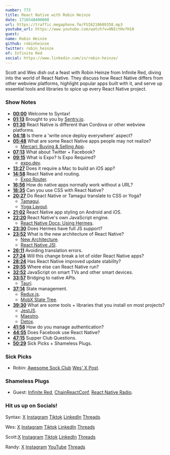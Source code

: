 ```yaml
---
number: 773
title: React Native with Robin Heinze
date: 1716548400000
url: https://traffic.megaphone.fm/FSI6210609358.mp3
youtube_url: https://www.youtube.com/watch?v=0NIctHvfH10
guest: 
name: Robin Heinze
github: robinheinze
twitter: robin_heinze
of: Infinite Red
social: https://www.linkedin.com/in/robin-heinze/
---
```


Scott and Wes dish out a feast with Robin Heinze from Infinite Red, diving into the world of React Native. They discuss how React Native differs from other webview platforms, highlight popular apps built with it, and serve up essential tools and libraries to spice up every React Native project.

### Show Notes

* **[00:00](#t=00:00)** Welcome to Syntax!
* **[01:13](#t=01:13)** Brought to you by [Sentry.io](https://sentry.io/syntax).
* **[01:30](#t=01:30)** React Native is different than Cordova or other webview platforms.
* **[04:18](#t=04:18)** Is there a 'write once deploy everywhere' aspect?
* **[05:48](#t=05:48)** What are some React Native apps people may not realize?
  * [Mercari: Buying & Selling App](https://apps.apple.com/us/app/mercari-buying-selling-app/id896130944).
* **[07:13](#t=07:13)** What about Twitter + Facebook?
* **[09:15](#t=09:15)** What is Expo? Is Expo Required?
  * [expo.dev](https://expo.dev/).
* **[13:27](#t=13:27)** Does it require a Mac to build an iOS app?
* **[14:58](#t=14:58)** React Native and routing.
  * [Expo Router](https://docs.expo.dev/router/introduction/).
* **[16:56](#t=16:56)** How do native apps normally work without a URL?
* **[18:35](#t=18:35)** Can you use CSS with React Native?
* **[20:27](#t=20:27)** Do React Native or Tamagui translate to CSS or Yoga?
  * [Tamagui](https://tamagui.dev/).
  * [Yoga Layout](https://www.yogalayout.dev/).
* **[21:02](#t=21:02)** React Native app styling on Android and iOS.
* **[22:20](#t=22:20)** React Native's own JavaScript engine.
  * [React Native Docs: Using Hermes](https://reactnative.dev/docs/hermes).
* **[23:30](#t=23:30)** Does Hermes have full JS support?
* **[23:52](#t=23:52)** What is the new architecture of React Native?
  * [New Architecture](https://github.com/reactwg/react-native-new-architecture).
  * [React Native JSI](https://blog.logrocket.com/leveraging-react-native-jsi-enhance-speed-performance/).
* **[26:11](#t=26:11)** Avoiding translation errors.
* **[27:24](#t=27:24)** Will this change break a lot of older React Native apps?
* **[28:24](#t=28:24)** Has React Native improved update stability?
* **[29:55](#t=29:55)** Where else can React Native run?
* **[32:52](#t=32:52)** JavaScript on smart TVs and other smart devices.
* **[33:57](#t=33:57)** Bridging to native APIs.
  * [Tauri](https://tauri.app/).
* **[37:14](#t=37:14)** State management.
  * [Redux.js](https://redux.js.org/).
  * [MobX State Tree](https://mobx-state-tree.js.org/intro/welcome).
* **[39:30](#t=39:30)** What are some tools + libraries that you install on most projects?
  * [JestJS](https://jestjs.io/).
  * [Maestro](https://maestro.mobile.dev/platform-support/react-native).
  * [Detox](https://github.com/wix/Detox).
* **[41:58](#t=41:58)** How do you manage authentication?
* **[44:55](#t=44:55)** Does Facebook use React Native?
* **[47:15](#t=47:15)** Supper Club Questions.
* **[50:29](#t=50:29)** Sick Picks + Shameless Plugs.


### Sick Picks

- Robin: [Awesome Sock Club](https://awesomesocks.club/)
[Wes' X Post](https://twitter.com/wesbos/status/1790416987241283824).

### Shameless Plugs

- Guest: [Infinite Red](https://infinite.red/), [ChainReactConf](https://chainreactconf.com/), [React Native Radio](https://reactnativeradio.com/).

### Hit us up on Socials!

Syntax: [X](https://twitter.com/syntaxfm) [Instagram](https://www.instagram.com/syntax_fm/) [Tiktok](https://www.tiktok.com/@syntaxfm) [LinkedIn](https://www.linkedin.com/company/96077407/admin/feed/posts/) [Threads](https://www.threads.net/@syntax_fm)

Wes: [X](https://twitter.com/wesbos) [Instagram](https://www.instagram.com/wesbos/) [Tiktok](https://www.tiktok.com/@wesbos) [LinkedIn](https://www.linkedin.com/in/wesbos/) [Threads](https://www.threads.net/@wesbos)

Scott:[X](https://twitter.com/stolinski) [Instagram](https://www.instagram.com/stolinski/) [Tiktok](https://www.tiktok.com/@stolinski) [LinkedIn](https://www.linkedin.com/in/stolinski/) [Threads](https://www.threads.net/@stolinski)

Randy: [X](https://twitter.com/randyrektor) [Instagram](https://www.instagram.com/randyrektor/) [YouTube](https://www.youtube.com/@randyrektor) [Threads](https://www.threads.net/@randyrektor)
